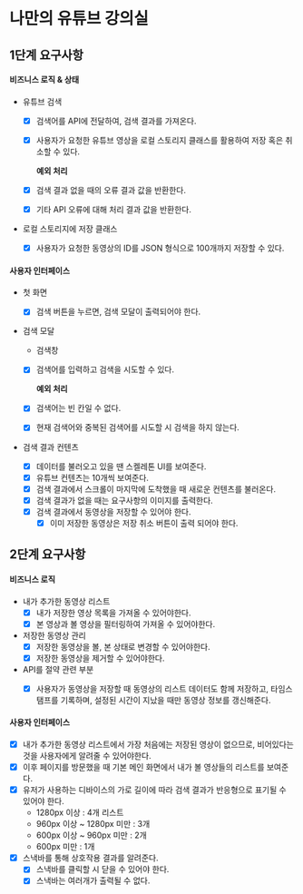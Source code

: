 # 나만의 유튜브 강의실

## 1단계 요구사항

#### 비즈니스 로직 & 상태

- 유튜브 검색

  - [x] 검색어를 API에 전달하여, 검색 결과를 가져온다.

  - [x] 사용자가 요청한 유튜브 영상을 로컬 스토리지 클래스를 활용하여 저장 혹은 취소할 수 있다.

    **예외 처리**

  - [x] 검색 결과 없을 때의 오류 결과 값을 반환한다.

  - [x] 기타 API 오류에 대해 처리 결과 값을 반환한다.

- 로컬 스토리지에 저장 클래스
  - [x] 사용자가 요청한 동영상의 ID를 JSON 형식으로 100개까지 저장할 수 있다.

#### 사용자 인터페이스

- 첫 화면

  - [x] 검색 버튼을 누르면, 검색 모달이 출력되어야 한다.

- 검색 모달

  - 검색창

  - [x] 검색어를 입력하고 검색을 시도할 수 있다.

    **예외 처리**

  - [x] 검색어는 빈 칸일 수 없다.

  - [x] 현재 검색어와 중복된 검색어를 시도할 시 검색을 하지 않는다.

- 검색 결과 컨텐츠
  - [x] 데이터를 불러오고 있을 땐 스켈레톤 UI를 보여준다.
  - [x] 유튜브 컨텐츠는 10개씩 보여준다.
  - [x] 검색 결과에서 스크롤이 마지막에 도착했을 때 새로운 컨텐츠를 불러온다.
  - [x] 검색 결과가 없을 때는 요구사항의 이미지를 출력한다.
  - [x] 검색 결과에서 동영상을 저장할 수 있어야 한다.
    - [x] 이미 저장한 동영상은 저장 취소 버튼이 출력 되어야 한다.

## 2단계 요구사항

#### 비즈니스 로직

- 내가 추가한 동영상 리스트
  - [x] 내가 저장한 영상 목록을 가져올 수 있어야한다.
  - [x] 본 영상과 볼 영상을 필터링하여 가져올 수 있어야한다.
- 저장한 동영상 관리
  - [x] 저장한 동영상을 볼, 본 상태로 변경할 수 있어야한다.
  - [x] 저장한 동영상을 제거할 수 있어야한다.

- API를 절약 관련 부분
  - [x] 사용자가 동영상을 저장할 때 동영상의 리스트 데이터도 함께 저장하고, 타임스탬프를 기록하며, 설정된 시간이 지났을 때만 동영상 정보를 갱신해준다.


#### 사용자 인터페이스

- [x] 내가 추가한 동영상 리스트에서 가장 처음에는 저장된 영상이 없으므로, 비어있다는 것을 사용자에게 알려줄 수 있어야한다.
- [x] 이후 페이지를 방문했을 때 기본 메인 화면에서 내가 볼 영상들의 리스트를 보여준다.
- [x] 유저가 사용하는 디바이스의 가로 길이에 따라 검색 결과가 반응형으로 표기될 수 있어야 한다.
  - 1280px 이상 : 4개 리스트
  - 960px 이상 ~ 1280px 미만 : 3개
  - 600px 이상 ~ 960px 미만 : 2개
  - 600px 미만 : 1개
- [x] 스낵바를 통해 상호작용 결과를 알려준다.
  - [x] 스낵바를 클릭할 시 닫을 수 있어야 한다.
  - [x] 스낵바는 여러개가 출력될 수 없다.

